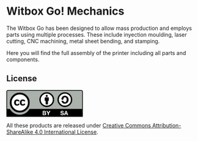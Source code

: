 # Witbox Go! Mechanics

The Witbox Go has been designed to allow mass production and employs parts using multiple processes. These include inyection moulding, laser cutting, CNC machining, metal sheet bending, and stamping.

Here you will find the full assembly of the printer including all parts and components.

## License

<img src="/doc/license/by-sa.png" width="200" align = "center">



All these products are released under [Creative Commons Attribution-ShareAlike 4.0 International License](http://creativecommons.org/licenses/by-sa/4.0/).


